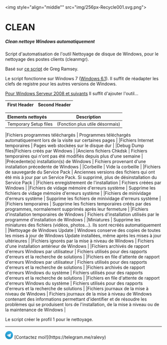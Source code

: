<img style="align="middle"" src="img/256px-Recycle001.svg.png">
# CLEAN
##### Clean nettoye Windows automatiquement

Script d'automatisation de l'outil Nettoyage de disque de Windows, pour le nettoyage des postes clients (cleanmgr).

Basé sur [ce script](https://gregramsey.net/2014/05/14/automating-the-disk-cleanup-utility/) de Greg Ramsey.

Le script fonctionne sur Windows 7 ([Windows 6.1](https://en.wikipedia.org/wiki/Windows_NT#Releases)).
Il suffit de réadapter les clefs de registre pour les autres versions de Windows.

[Pour Windows Serveur 2008 et suivants](https://technet.microsoft.com/fr-fr/library/ff630161%28v=ws.10%29.aspx) Il suffit d'ajouter l'outil...

First Header | Second Header
------------ | -------------

Elements nettoyés | Description |
:------------- | -------------
Temporary Setup files | (Fonction plus utile désormais)

|Fichiers programmes téléchargés | Programmes téléchargés automatiquement lors de la visite sur certaines pages |
|Fichiers Internet temporaires | Pages web stockées sur le disque dur |
|Debug Dump files|Fichiers créés par Windows |
|Anciens fichiers Chkdsk | Fichiers temporaires qui n'ont pas été modifiés depuis plus d'une semaine |
|Précedente(s) installation(s) de Windows | Fichiers provenant d'une installation précedente de Windows |
|Corbeille | Vide la corbeille |
|Fichiers de sauvegarde du Service Pack | Anciennes versions des fichiers qui ont été mis à jour par un Service Pack. Si supprimé, plus de désinstallation du Service Pack |
|Fichiers enregistrement de l'installation | Fichiers créées par Windows |
|Fichiers de vidage mémoire d'erreurs système | Supprime les fichiers de vidage mémoire d'erreurs système |
|Fichiers de minividage d'erreurs système | Supprime les fichiers de minividage d'erreurs système |
|Fichiers temporaires | Supprime les fichiers temporaires créés par des programmes, normalement supprimés après leur fermeture |
|Fichiers d'installation temporaires de Windows | Fichiers d'installation utilisés par le programme d'installation de Windows |
|Miniatures | Supprime les miniatures des fichiers (vidéos, photos...). Ils sont recréés automatiquement |
|Nettoyage de Windows Update | Windows conserve des copies de toutes les mises à jour de Windows Update installées, même après les mises à jour ultérieures |
|Fichiers ignorés par la mise à niveau de Windows | Fichiers d'une installation antérieur de Windows |
|Fichiers archivés de rapport d'erreurs Windows par utilisateur | Fichiers utilisés pour des rapports d'erreurs et la recherche de solutions |
|Fichiers en file d'attente de rapport d'erreurs Windows par utilisateur | Fichiers utilisés pour des rapports d'erreurs et la recherche de solutions |
|Fichiers archivés de rapport d'erreurs Windows du système | Fichiers utilisés pour des rapports d'erreurs et la recherche de solutions |
|Fichiers en file d'attente de rapport d'erreurs Windows du système | Fichiers utilisés pour des rapports d'erreurs et la recherche de solutions |
|Fichiers journaux de la mise à niveau de Windows | Fichiers journaux de la mise à niveau de Windows contenant des informations permettant d'identifier et de résoudre les problèmes qui se produisent lors de l'installation, de la mise à niveau ou de la maintenance de Windows |

Le script créer le profil 1 pour le nettoyage.
<hr>
<img src="img/Telegram.svg" width="5%" height="5%" /> [Contactez moi!](https://telegram.me/ralevy)
